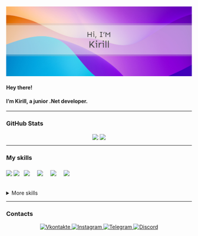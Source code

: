 
![Banner](Banner.jpg)

#### Hey there!

#### I’m Kirill, a junior .Net developer. 
<!-- I make it my mission to translate user-focused designs into pixel-perfect websites or applications that run blazing fast. -->
---

### GitHub Stats

<div align="center">
  <img align="center" src="https://github-readme-stats.vercel.app/api/top-langs/?username=KikaDeveloper">
  <img align="center" src="https://github-readme-stats.vercel.app/api?username=KikaDeveloper">
</div>

---

### My skills

<div>
  <!-- c# -->
  <img align="center" src="https://img.shields.io/badge/C%23-239120?style=for-the-badge&logo=c-sharp&logoColor=white">

  <!-- .Net -->
  <img align="center" src="https://img.shields.io/badge/.NET-512BD4?style=for-the-badge&logo=dotnet&logoColor=white">

  <!-- c++ -->
  <img align="center" style="margin:0.5rem" src="https://img.shields.io/badge/C%2B%2B-00599C?style=for-the-badge&logo=c%2B%2B&logoColor=white">

  <!-- sqlite -->
  <img align="center" style="margin:0.5rem" src="https://img.shields.io/badge/SQLite-07405E?style=for-the-badge&logo=sqlite&logoColor=white">

  <!-- mongoDB -->
  <img align="center" style="margin:0.5rem" src="https://img.shields.io/badge/MongoDB-4EA94B?style=for-the-badge&logo=mongodb&logoColor=white">

  <!-- VS code -->
  <img align="center" style="margin:0.5rem" src="https://img.shields.io/badge/Visual_Studio_Code-0078D4?style=for-the-badge&logo=visual%20studio%20code&logoColor=white">
 </div>
  
 ##
  
<details>
<summary>More skills</summary>

<img align="center" style="margin:0.5rem" src="https://img.shields.io/badge/json-5E5C5C?style=for-the-badge&logo=json&logoColor=white">

<img align="center" style="margin:0.5rem" src="https://img.shields.io/badge/Pug-E3C29B?style=for-the-badge&logo=pug&logoColor=black">

<img align="center" style="margin:0.5rem" src="https://img.shields.io/badge/JavaScript-323330?style=for-the-badge&logo=javascript&logoColor=F7DF1E">

<img align="center" style="margin:0.5rem" src="https://img.shields.io/badge/HTML5-E34F26?style=for-the-badge&logo=html5&logoColor=white">

<img align="center" style="margin:0.5rem" src="https://img.shields.io/badge/CSS3-1572B6?style=for-the-badge&logo=css3&logoColor=white">

<img align="center" style="margin:0.5rem" src="https://img.shields.io/badge/Selenium-43B02A?style=for-the-badge&logo=Selenium&logoColor=white">

<img align="center" style="margin:0.5rem" src="https://img.shields.io/badge/Bootstrap-563D7C?style=for-the-badge&logo=bootstrap&logoColor=white">

<img align="center" style="margin:0.5rem" src="https://img.shields.io/badge/Figma-F24E1E?style=for-the-badge&logo=figma&logoColor=white">

</details>
  
---

### Contacts

<div align="center">
  
<!--  Vkontakte  -->
  <a href="https://vk.com/kika2018">
    <img alt="Vkontakte" src="https://img.shields.io/badge/вконтакте-%232E87FB.svg?&style=for-the-badge&logo=vk&logoColor=white"/>
  </a>
  
<!--  Instagram  -->
  <a href="https://www.instagram.com/kikabazuka">
    <img alt="Instagram" src="https://img.shields.io/badge/Instagram-E4405F?style=for-the-badge&logo=instagram&logoColor=white"/>
  </a>
  
<!--  Telegram  -->
  <a href="https://t.me/@kikaBazuka">
    <img alt="Telegram" src="https://img.shields.io/badge/Telegram-2CA5E0?style=for-the-badge&logo=telegram&logoColor=white"/>
  </a>
  
<!--  Discord  -->
  <a href="https://vk.com/kika2018">
    <img alt="Discord" src="https://img.shields.io/badge/Discord-7289DA?style=for-the-badge&logo=discord&logoColor=white"/>
  </a>
  
</div>
